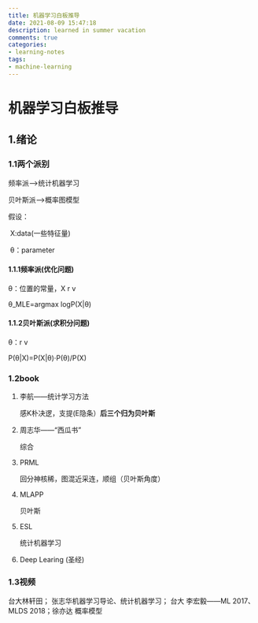 ```yaml
---
title: 机器学习白板推导
date: 2021-08-09 15:47:18
description: learned in summer vacation
comments: true
categories:
- learning-notes
tags:
- machine-learning
---
```






# 机器学习白板推导

## 1.绪论

### 1.1两个派别

频率派——>统计机器学习

贝叶斯派——>概率图模型

假设：

​	X:data(一些特征量)

​	θ：parameter

#### 1.1.1频率派(优化问题)

θ：位置的常量，X r v

θ_MLE=argmax logP(X|θ)

#### 1.1.2贝叶斯派(求积分问题)

θ：r v

P(θ|X)=P(X|θ)·P(θ)/P(X)

### 1.2book

1. 李航——统计学习方法

   感K朴决逻，支提(E隐条）**后三个归为贝叶斯**

2. 周志华——“西瓜书”

   综合

3. PRML

   回分神核稀，图混近采连，顺组（贝叶斯角度）

4. MLAPP

   贝叶斯

5. ESL

   统计机器学习

6. Deep Learing (圣经)

### 1.3视频

台大林轩田； 张志华机器学习导论、统计机器学习； 台大 李宏毅——ML 2017、MLDS 2018；徐亦达 概率模型